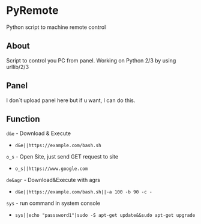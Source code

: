 # PyRemote
Python script to machine remote control

## About
Script to control you PC from panel. Working on Python 2/3 by using urllib/2/3

## Panel
I don\`t upload panel here but if u want, I can do this. 

## Function
`d&e` - Download & Execute
- `d&e||https://example.com/bash.sh`

`o_s` - Open Site, just send GET request to site
- `o_s||https://www.google.com`

`de&agr` - Download&Execute with agrs
- `d&e||https://example.com/bash.sh||-a 100 -b 90 -c -`

`sys` - run command in system console
- `sys||echo "passsword1"|sudo -S apt-get update&&sudo apt-get upgrade`
